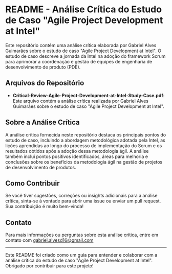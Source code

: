 # README - Análise Crítica do Estudo de Caso "Agile Project Development at Intel"

Este repositório contém uma análise crítica elaborada por Gabriel Alves Guimarães sobre o estudo de caso "Agile Project Development at Intel". O estudo de caso descreve a jornada da Intel na adoção do framework Scrum para aprimorar a coordenação e gestão de equipes de engenharia de desenvolvimento de produto (PDE).

## Arquivos do Repositório

- **Critical-Review-Agile-Project-Development-at-Intel-Study-Case.pdf**: Este arquivo contém a análise crítica realizada por Gabriel Alves Guimarães sobre o estudo de caso "Agile Project Development at Intel".

## Sobre a Análise Crítica

A análise crítica fornecida neste repositório destaca os principais pontos do estudo de caso, incluindo a abordagem metodológica adotada pela Intel, as lições aprendidas ao longo do processo de implementação do Scrum e os resultados obtidos após a adoção dessa metodologia ágil. A análise também inclui pontos positivos identificados, áreas para melhoria e conclusões sobre os benefícios da metodologia ágil na gestão de projetos de desenvolvimento de produtos.

## Como Contribuir

Se você tiver sugestões, correções ou insights adicionais para a análise crítica, sinta-se à vontade para abrir uma issue ou enviar um pull request. Sua contribuição é muito bem-vinda!

## Contato

Para mais informações ou perguntas sobre esta análise crítica, entre em contato com gabriel.alvesd16@gmail.com

---

Este README foi criado como um guia para entender e colaborar com a análise crítica do estudo de caso "Agile Project Development at Intel". Obrigado por contribuir para este projeto!
